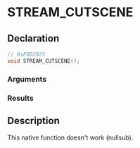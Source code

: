 # STREAM_CUTSCENE

## Declaration
```cpp
// 0xF0D2025
void STREAM_CUTSCENE();
```

### Arguments

### Results

## Description
This native function doesn't work (nullsub).